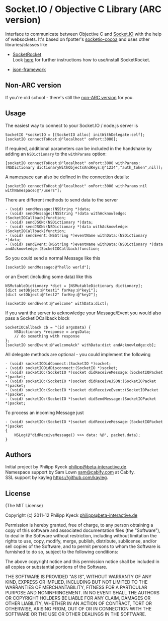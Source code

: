 # Socket.IO / Objective C Library  (ARC version)

  Interface to communicate between Objective C and [Socket.IO](http://socket.io/) 
  with the help of websockets. It's based on fpotter's [socketio-cocoa](https://github.com/fpotter/socketio-cocoa) 
  and uses other libraries/classes like 

   * [SocketRocket](https://github.com/square/SocketRocket)  
  Look [here](https://github.com/square/SocketRocket#installing-ios) for further instructions how to use/install SocketRocket.

   * [json-framework](https://github.com/stig/json-framework/)

## Non-ARC version

  If you're old school - there's still the [non-ARC version](https://github.com/pkyeck/socket.IO-objc/tree/non-arc) for you.

## Usage

  The easiest way to connect to your Socket.IO / node.js server is

    SocketIO *socketIO = [[SocketIO alloc] initWithDelegate:self];
    [socketIO connectToHost:@"localhost" onPort:3000];

  If required, additional parameters can be included in the handshake by adding an `NSDictionary` to the `withParams` option:

    [socketIO connectToHost:@"localhost" onPort:3000 withParams:[NSDictionary dictionaryWithObjectsAndKeys:@"1234","auth_token",nil]];

  A namespace can also be defined in the connection details:

    [socketIO connectToHost:@"localhost" onPort:3000 withParams:nil withNamespace:@"/users"];

  There are different methods to send data to the server 

    - (void) sendMessage:(NSString *)data;
	- (void) sendMessage:(NSString *)data withAcknowledge:(SocketIOCallback)function;
	- (void) sendJSON:(NSDictionary *)data;
	- (void) sendJSON:(NSDictionary *)data withAcknowledge:(SocketIOCallback)function;
	- (void) sendEvent:(NSString *)eventName withData:(NSDictionary *)data;
	- (void) sendEvent:(NSString *)eventName withData:(NSDictionary *)data andAcknowledge:(SocketIOCallback)function;
	
  So you could send a normal Message like this

    [socketIO sendMessage:@"hello world"];

  or an Event (including some data) like this

    NSMutableDictionary *dict = [NSMutableDictionary dictionary];
	[dict setObject:@"test1" forKey:@"key1"];
	[dict setObject:@"test2" forKey:@"key2"];
	
	[socketIO sendEvent:@"welcome" withData:dict];
	
  If you want the server to acknowledge your Message/Event you would also pass a SocketIOCallback block
	
	SocketIOCallback cb = ^(id argsData) {
		NSDictionary *response = argsData;
		// do something with response
	};
	[socketIO sendEvent:@"welcomeAck" withData:dict andAcknowledge:cb];
	
  All delegate methods are optional - you could implement the following

    - (void) socketIODidConnect:(SocketIO *)socket;
	- (void) socketIODidDisconnect:(SocketIO *)socket;
	- (void) socketIO:(SocketIO *)socket didReceiveMessage:(SocketIOPacket *)packet;
	- (void) socketIO:(SocketIO *)socket didReceiveJSON:(SocketIOPacket *)packet;
	- (void) socketIO:(SocketIO *)socket didReceiveEvent:(SocketIOPacket *)packet;
	- (void) socketIO:(SocketIO *)socket didSendMessage:(SocketIOPacket *)packet;

  To process an incoming Message just

    - (void) socketIO:(SocketIO *)socket didReceiveMessage:(SocketIOPacket *)packet
	{
	    NSLog(@"didReceiveMessage() >>> data: %@", packet.data);
	}

## Authors

Initial project by Philipp Kyeck <philipp@beta-interactive.de>.  
Namespace support by Sam Lown <sam@cabify.com> at Cabify.  
SSL support by kayleg <https://github.com/kayleg>.  

## License 

(The MIT License)

Copyright (c) 2011-12 Philipp Kyeck <philipp@beta-interactive.de>

Permission is hereby granted, free of charge, to any person obtaining a copy
of this software and associated documentation files (the "Software"), to deal
in the Software without restriction, including without limitation the rights
to use, copy, modify, merge, publish, distribute, sublicense, and/or sell
copies of the Software, and to permit persons to whom the Software is
furnished to do so, subject to the following conditions:

The above copyright notice and this permission notice shall be included in
all copies or substantial portions of the Software.
 
THE SOFTWARE IS PROVIDED "AS IS", WITHOUT WARRANTY OF ANY KIND, EXPRESS OR
IMPLIED, INCLUDING BUT NOT LIMITED TO THE WARRANTIES OF MERCHANTABILITY,
FITNESS FOR A PARTICULAR PURPOSE AND NONINFRINGEMENT. IN NO EVENT SHALL THE
AUTHORS OR COPYRIGHT HOLDERS BE LIABLE FOR ANY CLAIM, DAMAGES OR OTHER 
LIABILITY, WHETHER IN AN ACTION OF CONTRACT, TORT OR OTHERWISE, ARISING FROM,
OUT OF OR IN CONNECTION WITH THE SOFTWARE OR THE USE OR OTHER DEALINGS IN
THE SOFTWARE.
